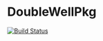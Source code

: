 # DoubleWellPkg

[![Build Status](https://github.com/DanielJonathanPals/DoubleWellPkg.jl/actions/workflows/CI.yml/badge.svg?branch=master)](https://github.com/DanielJonathanPals/DoubleWellPkg.jl/actions/workflows/CI.yml?query=branch%3Amaster)
